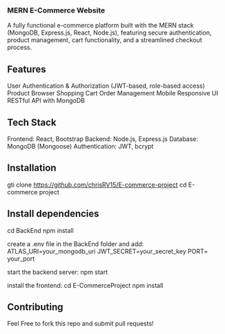 ### MERN E-Commerce Website
A fully functional e-commerce platform built with the MERN stack (MongoDB, Express.js, React, Node.js), featuring secure authentication, product management, cart functionality, and a streamlined checkout process.

## Features
User Authentication & Authorization (JWT-based, role-based access)
Product Browser
Shopping Cart
Order Management
Mobile Responsive UI
RESTful API with MongoDB

## Tech Stack
Frontend: React, Bootstrap
Backend: Node.js, Express.js
Database: MongoDB (Mongoose)
Authentication: JWT, bcrypt

## Installation
gti clone https://github.com/chrisRV15/E-commerce-project
cd E-commerce project

## Install dependencies
cd BackEnd
npm install

create a .env file in the BackEnd folder and add:
ATLAS_URI=your_mongodb_uri
JWT_SECRET=your_secret_key
PORT= your_port

start the backend server:
npm start

install the frontend:
cd E-CommerceProject
npm install


## Contributing
Feel Free to fork this repo and submit pull requests!

